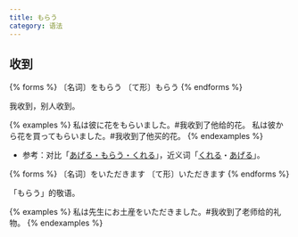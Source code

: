 ```yaml
---
title: もらう
category: 语法
---
```


## 收到

{% forms %}
〔名词〕をもらう
〔て形〕もらう
{% endforms %}

我收到，别人收到。

{% examples %}
私は彼に花をもらいました。#我收到了他给的花。
私は彼から花を買ってもらいました。#我收到了他买的花。
{% endexamples %}

- 参考：对比「[あげる・もらう・くれる](../ageru-morau-kureru)」，近义词「[くれる](../kureru)・[あげる](../ageru)」。

{% forms %}
〔名词〕をいただきます
〔て形〕いただきます
{% endforms %}

「もらう」的敬语。

{% examples %}
私は先生にお土産をいただきました。#我收到了老师给的礼物。
{% endexamples %}

